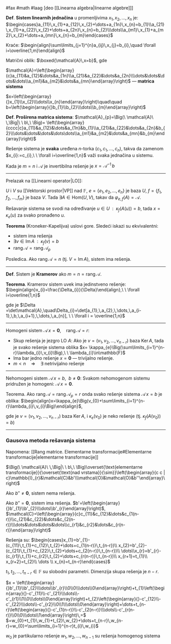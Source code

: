 #fax #math #laag [deo [[Linearna algebra|linearne algebre]]]
$\:$

**Def**. **Sistem linearnih jednačina** u promenljivima $x_{1},\,x_{2},\,\dots,\,x_{n}$ je:
$\begin{cases}a_{11}\,x_{1}+a_{12}\,x_{2}+\dots+a_{1n}\,x_{n}=b_{1}\\a_{21}\,x_{1}+a_{22}\,x_{2}+\dots+a_{2n}\,x_{n}=b_{2}\\\dots\\a_{m1}\,x_{1}+a_{m2}\,x_{2}+\dots+a_{mn}\,x_{n}=b_{m}\end{cases}$

Kraće: $\begin{align}\sum\limits_{j=1}^{n}a_{ij}\,x_{j}=b_{i},\quad \forall i=\overline{1,m}\end{align}$

Matrični oblik: $\boxed{\mathcal{A}\,x=b}$, gde 

$\mathcal{A}=\left(\begin{array}{c}a_{11}&a_{12}&\dots&a_{1n}\\a_{21}&a_{22}&\dots&a_{2n}\\\dots&\dots&\dots&\dots\\a_{m1}&a_{m2}&\dots&a_{mn}\end{array}\right)$ — **matrica sistema**

$x=\left(\begin{array}{}x_{1}\\x_{2}\\\dots\\x_{n}\end{array}\right)\quad\quad b=\left(\begin{array}{}b_{1}\\b_{2}\\\dots\\b_{m}\end{array}\right)$

**Def**. **Proširena matrica sistema**: $\mathcal{A}_{p}=\Big(\ \mathcal{A}\ \,\Big|\ \ b\,\ \Big)= \left(\begin{array}{cccc|c}a_{11}&a_{12}&\dots&a_{1n}&b_{1}\\a_{21}&a_{22}&\dots&a_{2n}&b_{2}\\\dots&\dots&\dots&\dots\dots\\a_{m1}&a_{m2}&\dots&a_{mn}&b_{m}\end{array}\right)$

Rešenje sistema je **svaka** uređena $n$-torka $(c_{1},\,c_{1},\,\dots,\,c_{n})$, takva da zamenom $x_{i}:=c_{i},\ \ \forall i=\overline{1,n}$ važi svaka jednačina u sistemu.

Kada je $m=n$ i $\mathcal{A}$ je invertibilna rešenje je $x=\mathcal{A}^{-1}\,b$
___
Prelazak na [[Linearni operator|LO]]:

$U$ i $V$ su [[Vektorski prostor|VP]] nad $\mathbb{F}$,
$e=\{ e_{1},\,e_{2},\,\dots,\,e_{n} \}$ je baza $U$,
$f=\{ f_{1},\,f_{2},\,\dots,\,f_{m} \}$ je baza $V$.
Tada $\exists A\in\mathrm{Hom}(U,\,V)$, takav da $\varphi_{e,\,f}(A)=\mathcal{A}$.

Rešavanje sistema se svodi na određivanje $u\in U\ \ :\ \ \kappa_{f}\Big(A(u)\Big)=b$, tada $x= \kappa_{e}(u)$ za svako pronađeno $u$.

**Teorema** (Kroneker-Kapelijva) uslovi gore.
Sledeći iskazi su ekvivalentni:
- sistem ima rešenja
- $\exists v\in \mathrm{Im}\,A\ \ :\ \ \kappa_{f}(v)=b$
- $\mathrm{rang}\,\mathcal{A}=\mathrm{rang}\,\mathcal{A}_{p}$

Posledica. Ako $\mathrm{rang}\,\mathcal{A}=n$ (tj. $V=\mathrm{Im}\,A$), sistem ima rešenja.
___
**Def**. Sistem je **Kramerov** ako $m=n=\mathrm{rang}\,\mathcal{A}.$

**Teorema**. Kramerov sistem uvek ima jedinstveno rešenje: $\begin{align}x_{i}=\frac{\Delta_{i}}{\Delta}\end{align},\ \ \forall i=\overline{1,n}$

gde je $\Delta =\det\mathcal{A},\quad\Delta_{i}=\det[a_{1},\,a_{2},\,\dots,\,a_{i-1},\,b,\,a_{i+1},\,\dots,\,a_{n}], \ \ \forall i = \overline{1,n}$
___
Homogeni sistem $\mathcal{A}\,x=\mathbf{0}$, $\ \:$ $\mathrm{rang}\,\mathcal{A}=r$:
- Skup rešenja je jezgro LO $A$:
  Ako je $v=(v_{1},\,v_{2},\,\dots,\,v_{n-r})$ baza $\mathrm{Ker}\, A$, tada je svako rešenje sistema oblika $x= \kappa_{e}\Big(\sum\limits_{i=1}^{n-r}\lambda_{i}\,v_{i}\Big),\ \ \lambda_{i}\in\mathbb{F}$
- Ima bar jedno rešenje $x=\mathbf{0}$ — trivijalno rešenje.
- $m<n\quad\Rightarrow\quad \exists$ netrivijalno rešenje
___
Nehomogeni sistem $\mathcal{A}\,x=b,\ \ b\ne\mathbf{0}$:
Svakom nehomogenom sistemu pridružen je homogeni:  $\mathcal{A}\,x=\mathbf{0}$.

Teorema. Ako $\mathrm{rang}\,\mathcal{A}=\mathrm{rang}\,\mathcal{A}_{p} = r$ onda svako rešenje sistema $\mathcal{A}\,x=b$ je oblika: $\begin{align}x=\kappa_{e}\Big(v_{0}+\sum\limits_{i=1}^{n-r}\lambda_{i}\,v_{i}\Big)\end{align}$, 

gde je  $v=(v_{1},\,v_{2},\,\dots,\,v_{n-r})$ baza $\mathrm{Ker}\, A$, 
i $\kappa_{e}(v_{0})$ je neko rešenje $\bigg($tj. $\kappa_{f}\Big(A(v_{0})\Big)=b\bigg)$ 
___
### Gausova metoda rešavanja sistema
Napomena: [[Rang matrice. Elementarne transformacije#Elementarne transformacije|elementarne transformacije]]

$\Big(\ \mathcal{A}\ \,\Big|\ \ b\,\ \Big)\overset{\text{elementarne transformacije}}{\overset{\text{nad vrstama}}{\sim}}\left(\begin{array}{c c | c}\mathbb{I}_{r}&\mathcal{C}&b'\\\mathcal{O}&\mathcal{O}&b''\end{array}\right)$

Ako $b''\ne\mathbf{0}$, sistem nema rešenja.

Ako $b''=\mathbf{0}$, sistem ima rešenja.
$b'=\left(\begin{array}{}b'_{1}\\b'_{2}\\\dots\\b'_{r}\end{array}\right)$, $\quad\quad$ $\mathcal{C}=\left(\begin{array}{c}c_{11}&c_{12}&\dots&c_{1(n-r)}\\c_{21}&c_{22}&\dots&c_{2(n-r)}\\\dots&\dots&\dots&\dots\\c_{r1}&c_{r2}&\dots&c_{r(n-r)}\end{array}\right)$

Rešenja su:
$\begin{cases}x_{1}=b'_{1}-(c_{11}\,t_{1}+c_{12}\,t_{2}+\dots+c_{1(n-r)}\,t_{n-r})\\ x_{2}=b'_{2}-(c_{21}\,t_{1}+c_{22}\,t_{2}+\dots+c_{2(n-r)}\,t_{n-r})\\ \dots\\x_{r}=b'_{r}-(c_{r1}\,t_{1}+c_{r2}\,t_{2}+\dots+c_{r(n-r)}\,t_{n-r})\\ x_{r+1}=t_{1}\\ x_{r+2}=t_{2}\\ \dots \\ x_{n}=t_{n-r}\end{cases}$

$t_{1},\,t_{2},\,\dots,\,t_{n-r}\in\mathbb{F}$ su slobodni parametri.
Dimenzija skupa rešenja je $n-r$.

$x = \left(\begin{array}{}b'_{1}\\b'_{2}\\\dots\\b'_{r}\\0\\0\\\dots\\0\end{array}\right)+t_{1}\left(\begin{array}{}-c'_{11}\\-c'_{21}\\\dots\\-c'_{r1}\\1\\0\\\dots\\0\end{array}\right)+t_{2}\left(\begin{array}{}-c'_{12}\\-c'_{22}\\\dots\\-c'_{r2}\\0\\1\\\dots\\0\end{array}\right)+\dots+t_{n-r}\left(\begin{array}{}-c'_{1(n-r)}\\-c'_{2(n-r)}\\\dots\\-c'_{r(n-r)}\\0\\0\\\dots\\1\end{array}\right)\,=$
$=w_{0}+t_{1}\,w_{1}+t_{2}\,w_{2}+\dots+t_{n-r}\,w_{n-r}=w_{0}+\sum\limits_{i=1}^{n-r}t_{i}\,w_{i}$

$w_{0}$ je partikularno rešenje
$w_{1},\,w_{2},\,\dots,\,w_{n-1}$ su rešenja homogenog sistema 